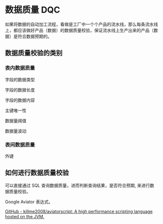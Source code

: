 # 数据质量 DQC


如果将数据的自动加工流程，看做是工厂中一个个产品的流水线，那么每条流水线上，都应该做好产品（数据）的数据质量校验，保证流水线上生产出来的产品（数据）是符合数据预期的。

## 数据质量校验的类别

### 表内数据质量

字段的数据类型

字段的数据长度

字段的数据内容

主键唯一性

数据量阈值

数据量波动

### 表间数据质量

外键

## 如何进行数据质量校验

可以直接通过 SQL 查询数据质量，进而判断查询结果，是否符合预期, 来进行数据质量校验。

Google Aviator 表达式。

[GitHub - killme2008/aviatorscript: A high performance scripting language hosted on the JVM.](https://github.com/killme2008/aviatorscript)